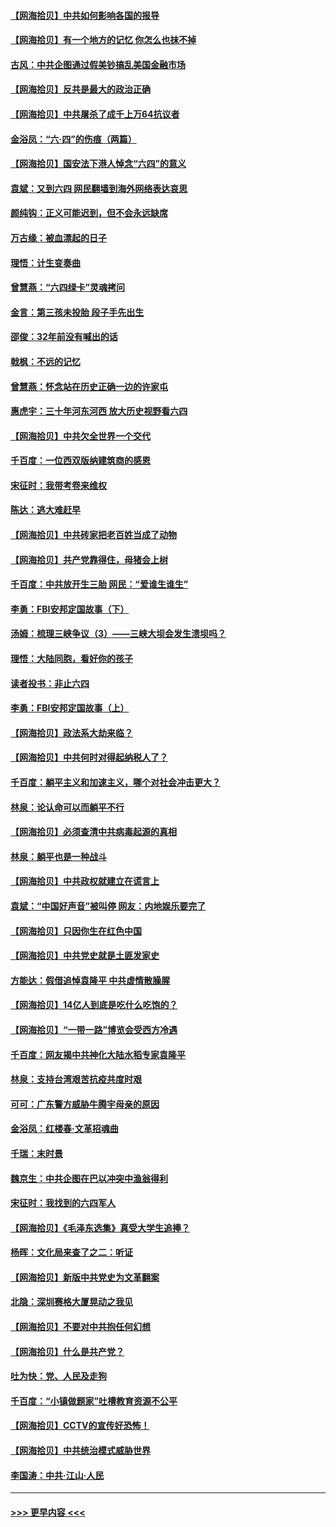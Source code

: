 #### [【网海拾贝】中共如何影响各国的报导](../pages/nsc993/n13012599.md?t=06111101) 
#### [【网海拾贝】有一个地方的记忆 你怎么也抹不掉](../pages/nsc993/n13009802.md?t=06111101) 
#### [古风：中共企图通过假美钞搞乱美国金融市场](../pages/nsc993/n13009626.md?t=06111101) 
#### [【网海拾贝】反共是最大的政治正确](../pages/nsc993/n13007051.md?t=06111101) 
#### [【网海拾贝】中共屠杀了成千上万64抗议者](../pages/nsc993/n13002713.md?t=06111101) 
#### [金浴凤：“六·四”的伤痕（两篇）](../pages/nsc993/n13001719.md?t=06111101) 
#### [【网海拾贝】国安法下港人悼念“六四”的意义](../pages/nsc993/n13001039.md?t=06111101) 
#### [袁斌：又到六四 网民翻墙到海外网络表达哀思](../pages/nsc993/n13000995.md?t=06111101) 
#### [颜纯钩：正义可能迟到，但不会永远缺席](../pages/nsc993/n13000920.md?t=06111101) 
#### [万古缘：被血漂起的日子](../pages/nsc993/n13000914.md?t=06111101) 
#### [理悟：计生变奏曲](../pages/nsc993/n13000414.md?t=06111101) 
#### [曾慧燕：“六四绿卡”灵魂拷问](../pages/nsc993/n13000277.md?t=06111101) 
#### [金言：第三孩未投胎 段子手先出生](../pages/nsc993/n13000215.md?t=06111101) 
#### [邵俊：32年前没有喊出的话](../pages/nsc993/n13000181.md?t=06111101) 
#### [戟枫：不远的记忆](../pages/nsc993/n13000121.md?t=06111101) 
#### [曾慧燕：怀念站在历史正确一边的许家屯](../pages/nsc993/n13000073.md?t=06111101) 
#### [惠虎宇：三十年河东河西 放大历史视野看六四](../pages/nsc993/n13000018.md?t=06111101) 
#### [【网海拾贝】中共欠全世界一个交代](../pages/nsc993/n12998706.md?t=06111101) 
#### [千百度：一位西双版纳建筑商的感恩](../pages/nsc993/n12998487.md?t=06111101) 
#### [宋征时：我带考卷来维权](../pages/nsc993/n12994088.md?t=06111101) 
#### [陈达：逃大难赶早](../pages/nsc993/n12993569.md?t=06111101) 
#### [【网海拾贝】中共砖家把老百姓当成了动物](../pages/nsc993/n12993483.md?t=06111101) 
#### [【网海拾贝】共产党靠得住，母猪会上树](../pages/nsc993/n12990730.md?t=06111101) 
#### [千百度：中共放开生三胎 网民：“爱谁生谁生”](../pages/nsc993/n12990644.md?t=06111101) 
#### [李勇：FBI安邦定国故事（下）](../pages/nsc993/n12987854.md?t=06111101) 
#### [汤姆：梳理三峡争议（3）——三峡大坝会发生溃坝吗？](../pages/nsc993/n12989806.md?t=06111101) 
#### [理悟：大陆同胞，看好你的孩子](../pages/nsc993/n12989778.md?t=06111101) 
#### [读者投书：非止六四](../pages/nsc993/n12989673.md?t=06111101) 
#### [李勇：FBI安邦定国故事（上）](../pages/nsc993/n12987749.md?t=06111101) 
#### [【网海拾贝】政法系大劫来临？](../pages/nsc993/n12987596.md?t=06111101) 
#### [【网海拾贝】中共何时对得起纳税人了？](../pages/nsc993/n12985578.md?t=06111101) 
#### [千百度：躺平主义和加速主义，哪个对社会冲击更大？](../pages/nsc993/n12985512.md?t=06111101) 
#### [林泉：论认命可以而躺平不行](../pages/nsc993/n12985505.md?t=06111101) 
#### [【网海拾贝】必须查清中共病毒起源的真相](../pages/nsc993/n12984276.md?t=06111101) 
#### [林泉：躺平也是一种战斗](../pages/nsc993/n12984194.md?t=06111101) 
#### [【网海拾贝】中共政权就建立在谎言上](../pages/nsc993/n12981880.md?t=06111101) 
#### [袁斌：“中国好声音”被叫停 网友：内地娱乐要完了](../pages/nsc993/n12981826.md?t=06111101) 
#### [【网海拾贝】只因你生在红色中国](../pages/nsc993/n12979096.md?t=06111101) 
#### [【网海拾贝】中共党史就是土匪发家史](../pages/nsc993/n12976478.md?t=06111101) 
#### [方能达：假借追悼袁隆平 中共虚情散臊腥](../pages/nsc993/n12976396.md?t=06111101) 
#### [【网海拾贝】14亿人到底是吃什么吃饱的？](../pages/nsc993/n12974125.md?t=06111101) 
#### [【网海拾贝】“一带一路”博览会受西方冷遇](../pages/nsc993/n12971787.md?t=06111101) 
#### [千百度：网友揭中共神化大陆水稻专家袁隆平](../pages/nsc993/n12971733.md?t=06111101) 
#### [林泉：支持台湾艰苦抗疫共度时艰](../pages/nsc993/n12971350.md?t=06111101) 
#### [可可：广东警方威胁牛腾宇母亲的原因](../pages/nsc993/n12971100.md?t=06111101) 
#### [金浴凤：红楼春·文革招魂曲](../pages/nsc993/n12970354.md?t=06111101) 
#### [千瑞：末时景](../pages/nsc993/n12970337.md?t=06111101) 
#### [魏京生：中共企图在巴以冲突中渔翁得利](../pages/nsc993/n12970286.md?t=06111101) 
#### [宋征时：我找到的六四军人](../pages/nsc993/n12970213.md?t=06111101) 
#### [【网海拾贝】《毛泽东选集》真受大学生追捧？](../pages/nsc993/n12968779.md?t=06111101) 
#### [杨晖：文化局来查了之二：听证](../pages/nsc993/n12966528.md?t=06111101) 
#### [【网海拾贝】新版中共党史为文革翻案](../pages/nsc993/n12967526.md?t=06111101) 
#### [北隐：深圳赛格大厦晃动之我见](../pages/nsc993/n12967393.md?t=06111101) 
#### [【网海拾贝】不要对中共抱任何幻想](../pages/nsc993/n12965222.md?t=06111101) 
#### [【网海拾贝】什么是共产党？](../pages/nsc993/n12962781.md?t=06111101) 
#### [吐为快：党、人民及走狗](../pages/nsc993/n12962747.md?t=06111101) 
#### [千百度：“小镇做题家”吐槽教育资源不公平](../pages/nsc993/n12962705.md?t=06111101) 
#### [【网海拾贝】CCTV的宣传好恐怖！](../pages/nsc993/n12959984.md?t=06111101) 
#### [【网海拾贝】中共统治模式威胁世界](../pages/nsc993/n12957622.md?t=06111101) 
#### [李国涛：中共‧江山‧人民](../pages/nsc993/n12957502.md?t=06111101) 

----
#### [ >>> 更早内容 <<< ](../indexes/nsc993-earlier.md)
